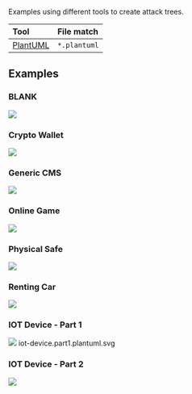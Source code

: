 Examples using different tools to create attack trees.

Tool | File match |
:--- | :---
| [PlantUML](https://plantuml-editor.kkeisuke.com/) | `*.plantuml` |


## Examples

### BLANK

<img src="https://raw.githubusercontent.com/filetrust/threat-model-cookbook/master/Attack%20Tree/BLANK.plantuml.svg?sanitize=true"/>

### Crypto Wallet

<img src="https://raw.githubusercontent.com/filetrust/threat-model-cookbook/master/Attack%20Tree/cryptowallet.plantuml.svg?sanitize=true"/>


### Generic CMS

<img src="https://raw.githubusercontent.com/filetrust/threat-model-cookbook/master/Attack%20Tree/generic-cms.plantuml.svg?sanitize=true"/>

### Online Game

<img src="https://raw.githubusercontent.com/filetrust/threat-model-cookbook/master/Attack%20Tree/onlinegame.plantuml.svg?sanitize=true"/>

### Physical Safe

<img src="https://raw.githubusercontent.com/filetrust/threat-model-cookbook/master/Attack%20Tree/physicalsafe.plantuml.svg?sanitize=true"/>

### Renting Car

<img src="https://raw.githubusercontent.com/filetrust/threat-model-cookbook/master/Attack%20Tree/rentingcar.plantuml.svg?sanitize=true"/>

### IOT Device - Part 1

<img src="https://raw.githubusercontent.com/filetrust/threat-model-cookbook/master/Attack%20Tree/iot-device/iot-device.part1.plantuml.svg?sanitize=true"/>
iot-device.part1.plantuml.svg

### IOT Device - Part 2

<img src="https://raw.githubusercontent.com/filetrust/threat-model-cookbook/master/Attack%20Tree/iot-device/iot-device.part2.plantuml.svg?sanitize=true"/>
